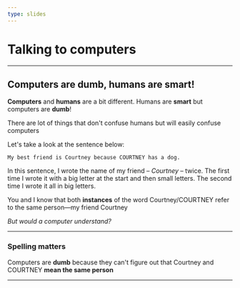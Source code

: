 ```yaml
---
type: slides
---
```


# Talking to computers

---

## Computers are dumb, humans are smart!

**Computers** and **humans** are a bit different. Humans are **smart** but computers are **dumb**!

There are lot of things that don't confuse humans but will easily confuse computers

Let's take a look at the sentence below:

```
My best friend is Courtney because COURTNEY has a dog.
```

In this sentence, I wrote the name of my friend – *Courtney* – twice. The first time I wrote it with a big letter at the start and then small letters. The second time I wrote it all in big letters.

You and I know that both **instances** of the word Courtney/COURTNEY refer to the same person—my friend Courtney

*But would a computer understand?*

---

### Spelling matters 

Computers are **dumb** because they can't figure out that Courtney and COURTNEY **mean the same person** 

---
